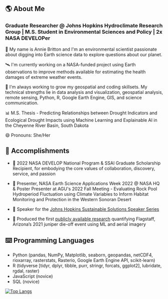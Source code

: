 ## 🌎 About Me

### **Graduate Researcher @ Johns Hopkins Hydroclimate Research Group | M.S. Student in Environmental Sciences and Policy | 2x NASA DEVELOPer**

👋 My name is Annie Britton and I'm an environmental scientist passionate about digging into Earth science data to explore questions about our planet.

🛰️ I'm currently working on a NASA-funded project using Earth observations to improve methods available for estimating the health damages of extreme weather events. 

🌱 I'm always working to grow my geospatial and coding skillsets. My technical strengths lie in data analysis and visualization, geospatial analysis, remote sensing, Python, R, Google Earth Engine, GIS, and science communication.

📊 M.S. Thesis - Predicting Relationships between Drought Indicators and Ecological Drought Impacts using Machine Learning and Explainable AI in the Cheyenne River Basin, South Dakota

😄 Pronouns: She/Her

## 🏅 Accomplishments

- 🚀 2022 NASA DEVELOP National Program & SSAI Graduate Scholarship Recipient, for embodying the core values of collaboration, discovery, service, and passion

- 🌵 Presenter,	NASA Earth Science Applications Week 2022 @ NASA HQ & Poster Presenter at AGU's 2022 Fall Meeting - Evaluating Rock Pool Hydroperiod Fluctuation using Climate Variables to Inform Habitat Monitoring and Protection in the Western Sonoran Desert

- 📣 Speaker for the [Johns Hopkins Sustainable Solutions Speaker Series](https://www.linkedin.com/events/sustainablesolutions-expandingh7011097329982152704/about/)

- 🍃 Produced the first [publicly available research](https://www.knau.org/knau-and-arizona-news/2022-05-02/satellite-imagery-reveals-unprecedented-die-off-of-junipers-in-northern-arizona) quantifying Flagstaff, Arizona’s 2021 juniper die-off event using ML and aerial imagery

## ⌨️ Programming Languages
- Python (pandas, NumPy, Matplotlib, seaborn, geopandas, netCDF4, rioxarray, rasterstats, Rasterio, Google Earth Engine API, scikit-learn)
- R (tidyverse [tidyr, dplyr, tibble, purr, stringr, forcats, ggplot2], lubridate, rgdal, raster)
- JavaScript (novice)
- SQL (novice)

[![Top Langs](https://github-readme-stats.vercel.app/api/top-langs/?username=anniebritton&layout=compact)](https://github.com/anuraghazra/github-readme-stats)
